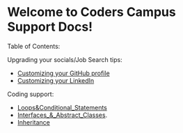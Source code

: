 # Welcome to Coders Campus Support Docs!

Table of Contents:

Upgrading your socials/Job Search tips:
- [Customizing your GitHub profile](/docs/CUSTOMIZING_YOUR_GIT_PROFILE.md)
- [Customizing your LinkedIn](/docs/OPTIMIZING_YOUR_LINKED_IN.md)

Coding support:
- [Loops&Conditional_Statements](/docs/LOOPS_&_CONDITIONAL_STATEMENTS.md)
- [Interfaces_&_Abstract_Classes](/docs/INTERFACES_&_ABSTRACT_CLASSES.md).
- [Inheritance](/docs/INHERITANCE.md)

